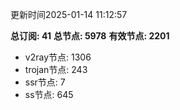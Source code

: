 更新时间2025-01-14 11:12:57

**总订阅: 41**
**总节点: 5978**
**有效节点: 2201**
- v2ray节点: 1306
- trojan节点: 243
- ssr节点: 7
- ss节点: 645
